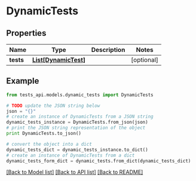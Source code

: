 # DynamicTests


## Properties
Name | Type | Description | Notes
------------ | ------------- | ------------- | -------------
**tests** | [**List[DynamicTest]**](DynamicTest.md) |  | [optional] 

## Example

```python
from tests_api.models.dynamic_tests import DynamicTests

# TODO update the JSON string below
json = "{}"
# create an instance of DynamicTests from a JSON string
dynamic_tests_instance = DynamicTests.from_json(json)
# print the JSON string representation of the object
print DynamicTests.to_json()

# convert the object into a dict
dynamic_tests_dict = dynamic_tests_instance.to_dict()
# create an instance of DynamicTests from a dict
dynamic_tests_form_dict = dynamic_tests.from_dict(dynamic_tests_dict)
```
[[Back to Model list]](../README.md#documentation-for-models) [[Back to API list]](../README.md#documentation-for-api-endpoints) [[Back to README]](../README.md)


